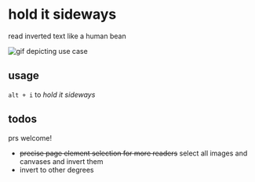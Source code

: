 hold it sideways
================
read inverted text like a human bean

![gif depicting use case](https://media.giphy.com/media/l3mZidmRfCYlZjhFS/giphy.gif)

usage
-----
`alt + i` to *hold it sideways*

todos
-----
prs welcome!

* ~~precise page element selection for more readers~~ select all images and canvases and invert them
* invert to other degrees
